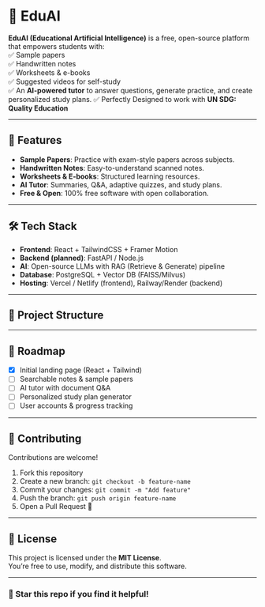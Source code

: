 # 📘 EduAI

**EduAI (Educational Artificial Intelligence)** is a free, open-source platform that empowers students with:  
✅ Sample papers  
✅ Handwritten notes  
✅ Worksheets & e-books  
✅ Suggested videos for self-study  
✅ An **AI-powered tutor** to answer questions, generate practice, and create personalized study plans.
✅ Perfectly Designed to work with **UN SDG: Quality Education**


---

## 🚀 Features
- **Sample Papers**: Practice with exam-style papers across subjects.  
- **Handwritten Notes**: Easy-to-understand scanned notes.  
- **Worksheets & E-books**: Structured learning resources.  
- **AI Tutor**: Summaries, Q&A, adaptive quizzes, and study plans.  
- **Free & Open**: 100% free software with open collaboration.  

---

## 🛠️ Tech Stack
- **Frontend**: React + TailwindCSS + Framer Motion  
- **Backend (planned)**: FastAPI / Node.js  
- **AI**: Open-source LLMs with RAG (Retrieve & Generate) pipeline  
- **Database**: PostgreSQL + Vector DB (FAISS/Milvus)  
- **Hosting**: Vercel / Netlify (frontend), Railway/Render (backend)  

---

## 📂 Project Structure

---

## 🚧 Roadmap
- [x] Initial landing page (React + Tailwind)  
- [ ] Searchable notes & sample papers  
- [ ] AI tutor with document Q&A  
- [ ] Personalized study plan generator  
- [ ] User accounts & progress tracking  

---

## 🤝 Contributing
Contributions are welcome!  
1. Fork this repository  
2. Create a new branch: `git checkout -b feature-name`  
3. Commit your changes: `git commit -m "Add feature"`  
4. Push the branch: `git push origin feature-name`  
5. Open a Pull Request 🎉  

---

## 📜 License
This project is licensed under the **MIT License**.  
You’re free to use, modify, and distribute this software.

---

### 🌟 Star this repo if you find it helpful!
